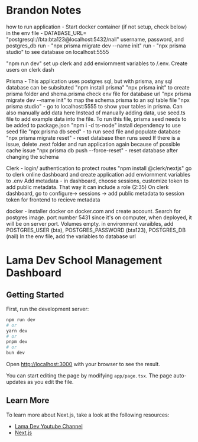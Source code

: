 # Brandon Notes
how to run application - 
Start docker container (if not setup, check below) in the env file - 
DATABASE_URL= "postgresql://bta:bta123@localhost:5432/nail" username, password, and postgres_db
run - "npx prisma migrate dev --name init"
run - "npx prisma studio" to see database on localhost:5555



"npm run dev"
set up clerk and add enviornment variables to /.env. Create users on clerk dash

Prisma - This application uses postgres sql, but with prisma, any sql database can be subsituted
"npm install prisma"
"npx prisma init" to create prisma folder and shema.prisma
check env file for database url
"npx prisma migrate dev --name init" to map the schema.prisma to an sql table file
"npx prisma studio" - go to localhost:5555 to show your tables in prisma. Can also manually add data here
Instead of manually adding data, use seed.ts file to add example data into the file. To run this file, prisma seed needs to be added to package.json
"npm i -d ts-node" install dependency to use seed file
"npx prisma db seed" - to run seed file and populate database
"npx prisma migrate reset" - reset database then runs seed
If there is a issue, delete .next folder and run application again because of possible cache issue
"npx prisma db push --force-reset" - reset database after changing the schema

Clerk - login/ authentication to protect routes
"npm install @clerk/nextjs"
go to clerk online dashboard and create application
add enviornment variables to .env
Add metadata - in dashboard, choose sessions, customize token to add public metadata. That way it can include a role (2:35)
On clerk dashboard, go to configure-> sessions -> add public metadata to session token for frontend to recieve metadata

docker - installer docker on docker.com and create account.
Search for postgres image. port number 5431 since it's on computer, when deployed, it will be on server port. Volumes empty. in environment varaibles, add POSTGRES_USER (bta), POSTGRES_PASSWORD (bta123), POSTGRES_DB (nail)
In the env file, add the variables to database url

# Lama Dev School Management Dashboard

## Getting Started

First, run the development server:

```bash
npm run dev
# or
yarn dev
# or
pnpm dev
# or
bun dev
```

Open [http://localhost:3000](http://localhost:3000) with your browser to see the result.

You can start editing the page by modifying `app/page.tsx`. The page auto-updates as you edit the file.

## Learn More

To learn more about Next.js, take a look at the following resources:

- [Lama Dev Youtube Channel](https://youtube.com/lamadev) 
- [Next.js](https://nextjs.org/learn)